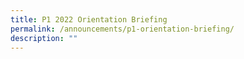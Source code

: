 ```yaml
---
title: P1 2022 Orientation Briefing
permalink: /announcements/p1-orientation-briefing/
description: ""
---
```


